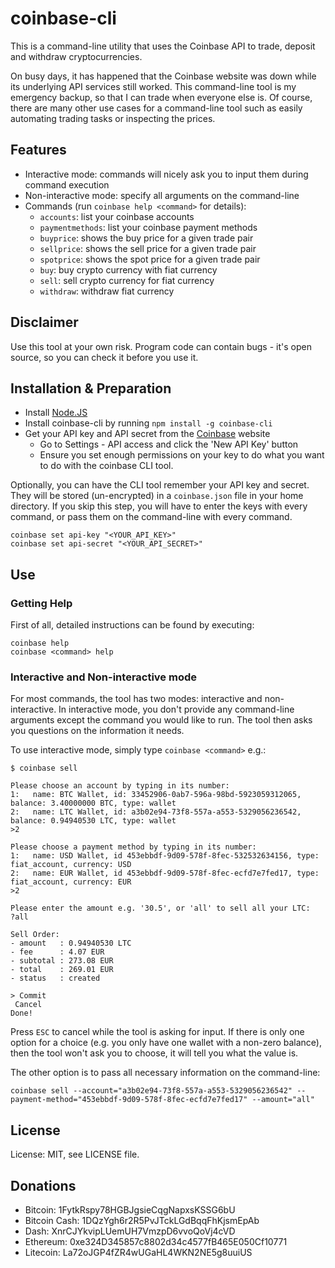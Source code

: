 # coinbase-cli

This is a command-line utility that uses the Coinbase API to trade, deposit and withdraw cryptocurrencies.

On busy days, it has happened that the Coinbase website was down while its underlying API services still worked. This command-line tool
is my emergency backup, so that I can trade when everyone else is. Of course, there are many other use cases for a command-line tool such as
easily automating trading tasks or inspecting the prices.

## Features

* Interactive mode: commands will nicely ask you to input them during command execution
* Non-interactive mode: specify all arguments on the command-line
* Commands (run `coinbase help <command>` for details):
	* `accounts`: list your coinbase accounts
	* `paymentmethods`: list your coinbase payment methods
	* `buyprice`: shows the buy price for a given trade pair
	* `sellprice`: shows the sell price for a given trade pair
	* `spotprice`: shows the spot price for a given trade pair
	* `buy`: buy crypto currency with fiat currency
	* `sell`: sell crypto currency for fiat currency
	* `withdraw`: withdraw fiat currency

## Disclaimer

Use this tool at your own risk. Program code can contain bugs - it's open source, so you can check it before you use it.

## Installation & Preparation

* Install [Node.JS](https://nodejs.org)
* Install coinbase-cli by running `npm install -g coinbase-cli`
* Get your API key and API secret from the [Coinbase](https://coinbase.com) website
	* Go to Settings - API access and click the 'New API Key' button
	* Ensure you set enough permissions on your key to do what you want to do with the coinbase CLI tool.

Optionally, you can have the CLI tool remember your API key and secret. They will be stored (un-encrypted) in a `coinbase.json` file in your home directory.
If you skip this step, you will have to enter the keys with every command, or pass them on the command-line with every command.

```shell
coinbase set api-key "<YOUR_API_KEY>"
coinbase set api-secret "<YOUR_API_SECRET>"
```

## Use

### Getting Help

First of all, detailed instructions can be found by executing:

```shell
coinbase help
coinbase <command> help
```

### Interactive and Non-interactive mode

For most commands, the tool has two modes: interactive and non-interactive. In interactive mode, you don't provide any command-line arguments except the command you would like to run. The tool then asks you questions on the information it needs.

To use interactive mode, simply type `coinbase <command>` e.g.:

```shell
$ coinbase sell

Please choose an account by typing in its number:
1:   name: BTC Wallet, id: 33452906-0ab7-596a-98bd-5923059312065, balance: 3.40000000 BTC, type: wallet
2:   name: LTC Wallet, id: a3b02e94-73f8-557a-a553-5329056236542, balance: 0.94940530 LTC, type: wallet
>2

Please choose a payment method by typing in its number:
1:   name: USD Wallet, id 453ebbdf-9d09-578f-8fec-532532634156, type: fiat_account, currency: USD
2:   name: EUR Wallet, id 453ebbdf-9d09-578f-8fec-ecfd7e7fed17, type: fiat_account, currency: EUR
>2

Please enter the amount e.g. '30.5', or 'all' to sell all your LTC:
?all

Sell Order:
- amount   : 0.94940530 LTC
- fee      : 4.07 EUR
- subtotal : 273.08 EUR
- total    : 269.01 EUR
- status   : created

> Commit
 Cancel
Done!
```

Press `ESC` to cancel while the tool is asking for input. If there is only one option for a choice (e.g. you only have one wallet with a non-zero balance), then the tool won't ask you to choose, it will tell you what the value is.

The other option is to pass all necessary information on the command-line:

```shell
coinbase sell --account="a3b02e94-73f8-557a-a553-5329056236542" --payment-method="453ebbdf-9d09-578f-8fec-ecfd7e7fed17" --amount="all"
```

## License

License: MIT, see LICENSE file.

## Donations

* Bitcoin: 1FytkRspy78HGBJgsieCqgNapxsKSSG6bU
* Bitcoin Cash: 1DQzYgh6r2R5PvJTckLGdBqqFhKjsmEpAb
* Dash: XnrCJYkvipLUemUH7VmzpD6vvoQoVj4cVD
* Ethereum: 0xe324D345857c8802d34c4577fB465E050Cf10771
* Litecoin: La72oJGP4fZR4wUGaHL4WKN2NE5g8uuiUS

